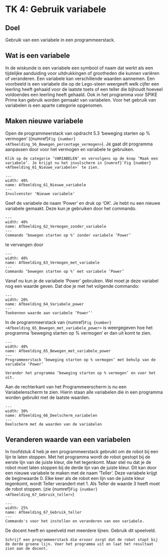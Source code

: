 # TK 4: Gebruik variabele

## Doel
Gebruik van een variabele in een programmeerstack.
 
## Wat is een variabele
In de wiskunde is een variabele een symbool of naam dat werkt als een tijdelijke aanduiding voor uitdrukkingen of grootheden die kunnen variëren of veranderen. Een variabele kan verschillende waarden aannemen. Een voorbeeld is een variabele die op de Lego-steen weergeeft welk cijfer een leerling heeft gehaald voor de laatste toets of een teller die bijhoudt hoeveel voldoendes een leerling heeft gehaald. 
Ook in het programma voor SPIKE Prime kan gebruik worden gemaakt van variabelen. Voor het gebruik van variabelen is een aparte categorie opgenomen.
 

## Maken nieuwe variabele
Open de programmeerstack van opdracht 5.3 ‘beweging starten op % vermogen’ ({numref}`Fig {number} <Afbeelding_56_Bewegen_percentage_vermogen>`). Je gaat dit programma aanpassen door voor het vermogen en variabele te gebruiken.  

```{exercise} Maak en variabele
Klik op de categorie ‘VARIABELEN’ en vervolgens op de knop ‘Maak een variabele’. Je krijgt nu het invulscherm in {numref}`Fig {number} <Afbeelding_61_Nieuwe_variabele>` te zien.                                   
```

```{figure} Figures/Afbeelding_61_Nieuwe_variabele.png
---
width: 40%
name: Afbeelding_61_Nieuwe_variabele
---
Invulvenster 'Nieuwe variabele'
``` 

Geef de variabele de naam ‘Power’ en druk op ‘OK’. Je hebt nu een nieuwe variabele gemaakt. Deze kun je gebruiken door het commando.

```{figure} Figures/Afbeelding_62_Vermogen_zonder_variabele.png
---
width: 40%
name: Afbeelding_62_Vermogen_zonder_variabele
---
Commando ‘bewegen starten op %’ zonder variabele ‘Power’
``` 

te vervangen door

```{figure} Figures/Afbeelding_63_Vermogen_met_variabele.png
---
width: 40%
name: Afbeelding_63_Vermogen_met_variabele
---
Commando ‘bewegen starten op %’ met variabele ‘Power’
``` 

Vanaf nu kun je de variabele ‘Power’ gebruiken. Wel moet je deze variabel nog een waarde geven. Dat doe je met het volgende commando:

```{figure} Figures/Afbeelding_64_Variabele_power.png
---
width: 20%
name: Afbeelding_64_Variabele_power
---
Toekennen waarde aan variabele ‘Power’'
``` 

In de programmeerstack van {numref}`Fig {number} <Afbeelding_65_Bewegen_met_variabele_power>` is weergegeven hoe het programma ‘beweging starten op % vermogen’ er dan uit komt te zien.

```{figure} Figures/Afbeelding_65_Bewegen_met_variabele_power.png
---
width: 40%
name: Afbeelding_65_Bewegen_met_variabele_power
---
Programmeerstack ‘beweging starten op % vermogen’ met behulp van de variabele ‘Power’
``` 

```{exercise} 
Verander het programma ‘beweging starten op % vermogen’ en voer het uit.                                   
```

Aan de rechterkant van het Programmeerscherm is nu een Variabelenscherm te zien. Hierin staan alle variabelen die in een programma worden gebruikt met de laatste waarden.

```{figure} Figures/Afbeelding_66_Deelscherm_variabelen.png
---
width: 30%
name: Afbeelding_66_Deelscherm_variabelen
---
Deelscherm met de waarden van de variabelen
``` 

## Veranderen waarde van een variabelen
In hoofdstuk 4 heb je een programmeerstack gebruikt om de robot bij een lijn te laten stoppen. Met het programma wordt de robot gestopt bij de eerste lijn van de juiste kleur, die het tegenkomt. Maar stel nu dat je de robot moet laten stoppen bij de derde lijn van de juiste kleur. Dit kan door een nieuwe variabele te maken met de naam ‘Teller’. Deze variabele krijgt de beginwaarde 0. Elke keer als de robot een lijn van de juiste kleur tegenkomt, wordt Teller verandert met 1. Als Teller de waarde 3 heeft moet de robot stoppen. (zie {numref}`Fig {number} <Afbeelding_67_Gebruik_teller>`)

```{figure} Figures/Afbeelding_67_Gebruik_teller.png
---
width: 25%
name: Afbeelding_67_Gebruik_teller
---
Commando's voor het instellen en veranderen van een variabele.
``` 

De docent heeft en speelveld met meerdere lijnen. Gebruik dit speelveld.

```{exercise} Stoppen bij groene lijn
Schrijf een programmeerstack die ervoor zorgt dat de robot stopt bij de derde groene lijn. Voer het programma uit en laat het resultaat zien aan de docent.  
```